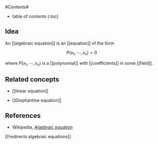 
#Contents#
* table of contents
{:toc}

## Idea

An [[algebraic equation]] is an [[equation]] of the form

$$
  P(x_1, \cdots, x_n) = 0
$$

where $P(x_1, \cdots, x_n)$ is a [[polynomial]] with [[coefficients]] in some [[field]].

## Related concepts

* [[linear equation]]

* [[Diophantine equation]]

## References

* Wikipedia, _[Algebraic equation](http://en.wikipedia.org/wiki/Algebraic_equation)_

[[!redirects algebraic equations]]
